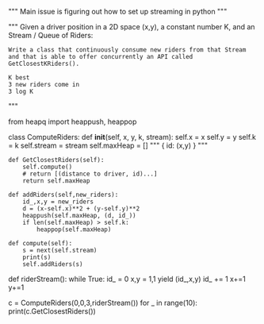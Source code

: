 """
Main issue is figuring out how to set up
streaming in python
"""

"""
    Given a driver position in a 2D space (x,y), a constant number K, and an Stream / Queue of Riders:

    Write a class that continuously consume new riders from that Stream and that is able to offer concurrently an API called GetClosestKRiders().

    K best
    3 new riders come in
    3 log K  
"""
 
from heapq import heappush, heappop

class ComputeRiders:
    def __init__(self, x, y, k, stream):
        self.x = x
        self.y = y
        self.k = k
        self.stream = stream
        self.maxHeap = []
        """
        { id: (x,y) }
        """
   
    def GetClosestRiders(self):
        self.compute()
        # return [(distance to driver, id)...]
        return self.maxHeap
    
    def addRiders(self,new_riders):
        id_,x,y = new_riders
        d = (x-self.x)**2 + (y-self.y)**2
        heappush(self.maxHeap, (d, id_))
        if len(self.maxHeap) > self.k:
            heappop(self.maxHeap)
        
    def compute(self):
        s = next(self.stream)
        print(s)
        self.addRiders(s)

def riderStream():
    while True:
        id_ = 0
        x,y = 1,1
        yield (id_,x,y)
        id_ += 1
        x+=1
        y+=1
        
c = ComputeRiders(0,0,3,riderStream())
for _ in range(10):
    print(c.GetClosestRiders())
    
